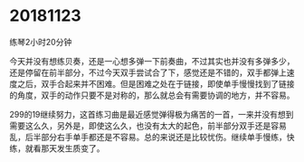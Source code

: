 # 20181123

练琴2小时20分钟

今天并没有想练贝奏，还是一心想多弹一下前奏曲，不过其实也并没有多弹多少，还是停留在前半部分，不过今天双手尝试合了下，感觉还是不错的，双手都弹上速度之后，双手合起来并不困难。但是困难之处在于链接，即使单手慢慢找到了链接的角度，双手的动作只要不是对称的，那么就总会有需要协调的地方，并不容易。

299的19继续努力，这首练习曲是最近感觉弹得极为痛苦的一首，一来并没有想到需要这么久，另外是，即使这么久，也没有太大的起色，前半部分双手还是容易乱，后半部分右手单手都还是不容易。总的来说还是比较忧伤。继续单手慢练，快练，就看那天发生质变了。
